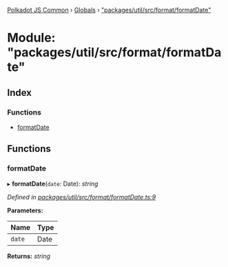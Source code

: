 [Polkadot JS Common](../README.md) › [Globals](../globals.md) › ["packages/util/src/format/formatDate"](_packages_util_src_format_formatdate_.md)

# Module: "packages/util/src/format/formatDate"

## Index

### Functions

* [formatDate](_packages_util_src_format_formatdate_.md#formatdate)

## Functions

###  formatDate

▸ **formatDate**(`date`: Date): *string*

*Defined in [packages/util/src/format/formatDate.ts:9](https://github.com/polkadot-js/common/blob/5c886b0f/packages/util/src/format/formatDate.ts#L9)*

**Parameters:**

Name | Type |
------ | ------ |
`date` | Date |

**Returns:** *string*
